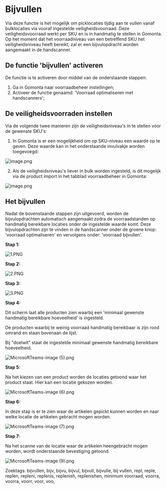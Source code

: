 # Bijvullen

Via deze functie is het mogelijk om picklocaties tijdig aan te vullen vanaf bulklocaties via vooraf ingestelde veiligheidsvoorraad. Deze veiligheidsvoorraad werkt per SKU en is in handmatig te stellen in Gomonta. Op het moment dat het voorraadniveau van een betreffend SKU het veiligheidsniveau heeft bereikt, zal er een bijvulopdracht worden aangemaakt in de handscanner.

## De functie 'bijvullen' activeren


De functie is te activeren door middel van de onderstaande stappen:
1. Ga in Gomonta naar voorraadbeheer instellingen;
2. Activeer de functie genaamd: 'Voorraad optimaliseren met handscanners';

## De veiligheidsvoorraden instellen


Via de volgende twee manieren zijn de veiligheidsniveau's in te stellen voor de gewenste SKU's:
1. In Gomonta is er een mogelijkheid om op SKU-niveau een waarde op te geven. Deze waarde kan in het onderstaande invulvakje worden toegevoegd:

![image.png](../../../Attachments/image-3ea09703-af41-4cf5-b248-de53d8b760c3.png)





2. Als de veiligheidsniveau's liever in bulk worden ingesteld, is dit mogelijk via de product import in het tabblad voorraadbeheer in Gomonta:

![image.png](../../../Attachments/image-2e830cad-0827-4c92-b24d-4adad46e6ad2.png)


## Het bijvullen


Nadat de bovenstaande stappen zijn uitgevoerd, worden de bijvulopdrachten automatisch aangemaakt zodra de voorraadstanden op handmatig bereikbare locaties onder de ingestelde waarde komt.
Deze bijvulopdrachten zijn te vinden in de handscanner onder de groene knop: 'voorraad optimaliseren' en vervolgens onder: 'voorraad bijvullen'.

**Stap 1:**

![1.PNG](../../../Attachments/1-f2939d1b-93c3-4e7f-8d72-0fc384a8e03e.PNG)

**Stap 2:**

![2.PNG](../../../Attachments/2-a687dce8-ea9a-46ca-9d0f-f66992029696.PNG)

**Stap 3:**

![3.PNG](../../../Attachments/3-bd1435e3-cd9f-4047-935c-085ad4acec0e.PNG)

**Stap 4:**

Dit scherm laat alle producten zien waarbij een 'minimaal gewenste handmatig bereikbare hoeveelheid' is ingesteld.

De producten waarbij te weinig voorraad handmatig bereikbaar is zijn rood omrand en staan bovenaan de lijst.

Bij "doelwit" staat de ingestelde minimaal gewenste handmatig bereikbare hoeveelheid.

![MicrosoftTeams-image (5).png](../../../Attachments/MicrosoftTeams-image%20(5)-64140aee-3188-46f9-be4b-26977e0a0f5c.png)

**Stap 5:**

Na het kiezen van een product worden de locaties getoond waar het product staat. Hier kan een locatie gekozen worden.

![MicrosoftTeams-image (6).png](../../../Attachments/MicrosoftTeams-image%20(6)-fa05f68e-a097-4396-a117-633ae2adc6ab.png)

**Stap 6:**

In deze stap is er te zien waar de artikelen gepickt kunnen worden en naar welke locatie de artikelen gebracht mogen worden.

![MicrosoftTeams-image (7).png](../../../Attachments/MicrosoftTeams-image%20(7)-ebb11118-bfa3-48d6-97a8-b5f2c87d8545.png)

**Stap 7:**

Na het scanne van de locatie waar de artikelen heengebracht mogen worden, wordt onderstaande bevestiging getoond.

![MicrosoftTeams-image (9).png](../../../Attachments/MicrosoftTeams-image%20(9)-bfd1afad-49df-49c6-b893-0f0977cae903.png)

Zoektags: bijvullen, bijv, bijvu, bijvul, bijvull, bijvulle, bij vullen, repl, reple, replen, repleni, replenis, replenish, replenishen, minimum voorraad, voorra, voorra, voorr, voor, voo,
